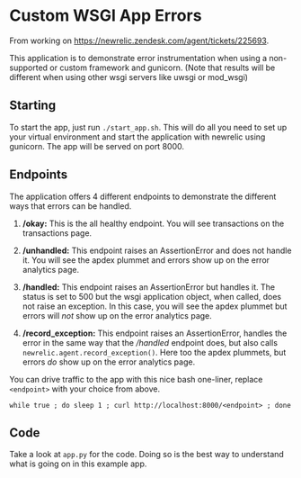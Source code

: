 # Custom WSGI App Errors

From working on https://newrelic.zendesk.com/agent/tickets/225693.

This application is to demonstrate error instrumentation when using a
non-supported or custom framework and gunicorn. (Note that results will be
different when using other wsgi servers like uwsgi or mod_wsgi)

## Starting

To start the app, just run `./start_app.sh`. This will do all you need to set
up your virtual environment and start the application with newrelic using
gunicorn. The app will be served on port 8000.

## Endpoints

The application offers 4 different endpoints to demonstrate the different ways
that errors can be handled.

1. **/okay:** This is the all healthy endpoint. You will see transactions on the
   transactions page.

2. **/unhandled:** This endpoint raises an AssertionError and does not handle it.
   You will see the apdex plummet and errors show up on the error analytics
   page.

3. **/handled:** This endpoint raises an AssertionError but handles it. The
   status is set to 500 but the wsgi application object, when called, does not
   raise an exception. In this case, you will see the apdex plummet but errors
   will _not_ show up on the error analytics page.

4. **/record\_exception:** This endpoint raises an AssertionError, handles the
   error in the same way that the _/handled_ endpoint does, but also calls
   `newrelic.agent.record_exception()`. Here too the apdex plummets, but errors
   _do_ show up on the error analytics page.

You can drive traffic to the app with this nice bash one-liner, replace `<endpoint>` with your choice from above.

```
while true ; do sleep 1 ; curl http://localhost:8000/<endpoint> ; done
```

## Code

Take a look at `app.py` for the code. Doing so is the best way to understand
what is going on in this example app.
